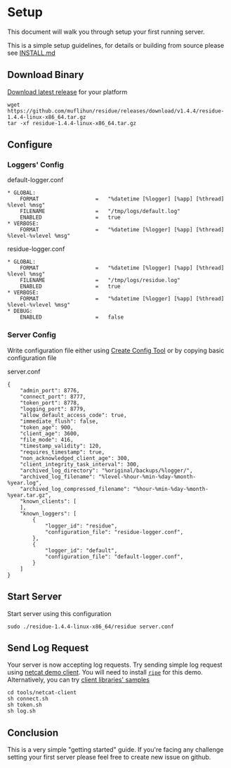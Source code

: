 # Setup

This document will walk you through setup your first running server.

This is a simple setup guidelines, for details or building from source please see [INSTALL.md](/docs/INSTALL.md)

## Download Binary
[Download latest release](https://github.com/muflihun/residue/releases/latest) for your platform

```
wget https://github.com/muflihun/residue/releases/download/v1.4.4/residue-1.4.4-linux-x86_64.tar.gz
tar -xf residue-1.4.4-linux-x86_64.tar.gz
```
 
## Configure

### Loggers' Config

default-logger.conf
```
* GLOBAL:
    FORMAT                  =   "%datetime [%logger] [%app] [%thread] %level %msg"
    FILENAME                =   "/tmp/logs/default.log"
    ENABLED                 =   true
* VERBOSE:
    FORMAT                  =   "%datetime [%logger] [%app] [%thread] %level-%vlevel %msg"
```

residue-logger.conf
```
* GLOBAL:
    FORMAT                  =   "%datetime [%logger] [%app] [%thread] %level %msg"
    FILENAME                =   "/tmp/logs/residue.log"
    ENABLED                 =   true
* VERBOSE:
    FORMAT                  =   "%datetime [%logger] [%app] [%thread] %level-%vlevel %msg"
* DEBUG:
    ENABLED                 =   false
```

### Server Config
Write configuration file either using [Create Config Tool](https://muflihun.github.io/residue/create-server-config) or by copying basic configuration file

server.conf
```
{
    "admin_port": 8776,
    "connect_port": 8777,
    "token_port": 8778,
    "logging_port": 8779,
    "allow_default_access_code": true,
    "immediate_flush": false,
    "token_age": 900,
    "client_age": 3600,
    "file_mode": 416,
    "timestamp_validity": 120,
    "requires_timestamp": true,
    "non_acknowledged_client_age": 300,
    "client_integrity_task_interval": 300,
    "archived_log_directory": "%original/backups/%logger/",
    "archived_log_filename": "%level-%hour-%min-%day-%month-%year.log",
    "archived_log_compressed_filename": "%hour-%min-%day-%month-%year.tar.gz",
    "known_clients": [
    ],
    "known_loggers": [
        {
            "logger_id": "residue",
            "configuration_file": "residue-logger.conf",
        },
        {
            "logger_id": "default",
            "configuration_file": "default-logger.conf",
        }
    ]
}
```

## Start Server
Start server using this configuration

```
sudo ./residue-1.4.4-linux-x86_64/residue server.conf
```

## Send Log Request
Your server is now accepting log requests. Try sending simple log request using [netcat demo client](https://github.com/muflihun/residue/blob/master/tools/netcat-client). You will need to install [`ripe`](https://github.com/muflihun/ripe/releases/latest) for this demo. Alternatively, you can try [client libraries' samples](https://github.com/muflihun/residue-node/tree/master/samples/cli)

```
cd tools/netcat-client
sh connect.sh
sh token.sh
sh log.sh
```

## Conclusion
This is a very simple "getting started" guide. If you're facing any challenge setting your first server please feel free to create new issue on github.
